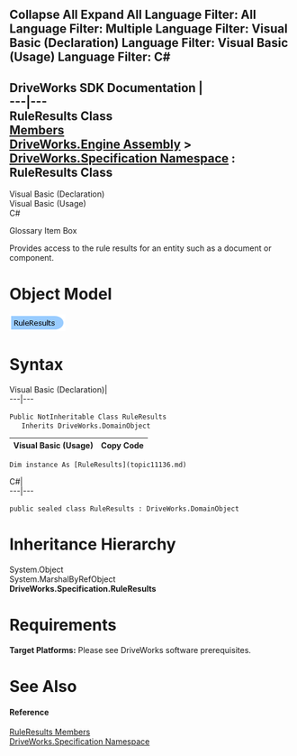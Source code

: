        

 Collapse All Expand All  Language Filter: All  Language Filter: Multiple  Language Filter: Visual Basic (Declaration) Language Filter: Visual Basic (Usage) Language Filter: C#  
---  
DriveWorks SDK Documentation  |   
---|---  
RuleResults Class   
[Members](topic11137.md)   
[DriveWorks.Engine Assembly](topic2156.md) > [DriveWorks.Specification Namespace](topic10764.md) : RuleResults Class  
---  
  
Visual Basic (Declaration)    
Visual Basic (Usage)    
C# 

Glossary Item Box

Provides access to the rule results for an entity such as a document or component. 

# Object Model

![](dotnetdiagramimages/image569.png)

# Syntax

Visual Basic (Declaration)|   
---|---  
      
    
    Public NotInheritable Class RuleResults 
       Inherits DriveWorks.DomainObject  
  
Visual Basic (Usage)| Copy Code  
---|---  
      
    
    Dim instance As [RuleResults](topic11136.md)  
  
C#|   
---|---  
      
    
    public sealed class RuleResults : DriveWorks.DomainObject   
  
# Inheritance Hierarchy

System.Object  
System.MarshalByRefObject  
**DriveWorks.Specification.RuleResults**  


# Requirements

**Target Platforms:** Please see DriveWorks software prerequisites.

# See Also

#### Reference

[RuleResults Members](topic11137.md)   
[DriveWorks.Specification Namespace](topic10764.md)


